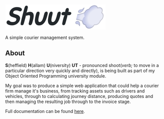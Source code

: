 ![Shuut Logo](./public/images/logo.png)

A simple courier management system.

## About

**S**(heffield) **H**(allam) **U**(niversity) **UT** - pronounced shoot(*verb;* to move in a particular direction very quickly and directly), 
is being built as part of my Object Oriented Programming university module.

My goal was to produce a simple web application that could help a courier firm manage it's business, from tracking assets such as drivers and vehicles, through to calculating journey distance, producing quotes and then managing the resulting job through to the invoice stage.

Full documentation can be found [here](https://shuut.readthedocs.io/en/latest/).
